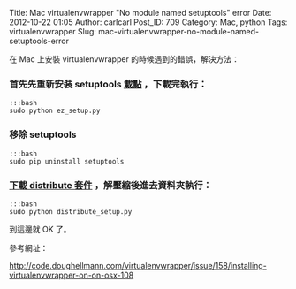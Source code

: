 Title: Mac virtualenvwrapper "No module named setuptools" error
Date: 2012-10-22 01:05
Author: carlcarl
Post_ID: 709
Category: Mac, python
Tags: virtualenvwrapper
Slug: mac-virtualenvwrapper-no-module-named-setuptools-error

在 Mac 上安裝 virtualenvwrapper 的時候遇到的錯誤，解決方法：  
<!--more-->  
### 首先先重新安裝 setuptools [載點][] ，下載完執行：

	:::bash
	sudo python ez_setup.py

### 移除 setuptools

	:::bash
	sudo pip uninstall setuptools

### [下載 distribute 套件][] ，解壓縮後進去資料夾執行：

	:::bash
	sudo python distribute_setup.py


到這邊就 OK 了。

參考網址：  

<http://code.doughellmann.com/virtualenvwrapper/issue/158/installing-virtualenvwrapper-on-on-osx-108>

  [載點]: http://peak.telecommunity.com/dist/ez_setup.py
  [下載 distribute 套件]: http://pypi.python.org/pypi/distribute
